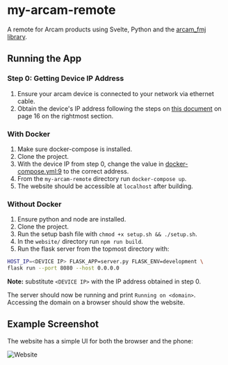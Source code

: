 # my-arcam-remote
A remote for Arcam products using Svelte, Python and the
 [arcam_fmj library](https://github.com/elupus/arcam_fmj/).

## Running the App
### Step 0: Getting Device IP Address
1. Ensure your arcam device is connected to your network via ethernet
 cable.
1. Obtain the device's IP address following the steps on
 [this document](https://www.arcam.co.uk/ugc/tor/SA10/User%20Manual/DISPLAY_SH295_EN-FR-DE-NL-ES-RU-IT-CN_Issue4_300120.pdf)
 on page 16 on the rightmost section.

### With Docker
1. Make sure docker-compose is installed.
1. Clone the project.
1. With the device IP from step 0, change the value in
 [docker-compose.yml:9](https://github.com/evanugarte/my-arcam-remote/blob/6070fedab54b93c9ff233b06c9a4c9d68c0ac92c/docker-compose.yml#L9)
 to the correct address.
1. From the `my-arcam-remote` directory run `docker-compose up`.
1. The website should be accessible at `localhost` after building.

### Without Docker
1. Ensure python and node are installed.
1. Clone the project.
1. Run the setup bash file with `chmod +x setup.sh && ./setup.sh`.
1. In the `website/` directory run `npm run build`.
1. Run the flask server from the topmost directory with:
```bash
HOST_IP=<DEVICE IP> FLASK_APP=server.py FLASK_ENV=development \
flask run --port 8080 --host 0.0.0.0
```
**Note:** substitute `<DEVICE IP>` with the IP address obtained in step 0.

The server should now be running and print `Running on <domain>`. Accessing
 the domain on a browser should show the website.
 
 
## Example Screenshot
The website has a simple UI for both the browser and the phone:

![Website](https://user-images.githubusercontent.com/36345325/130171453-d0aabb35-3e3e-46e3-9567-1ee3f0329c10.png)

